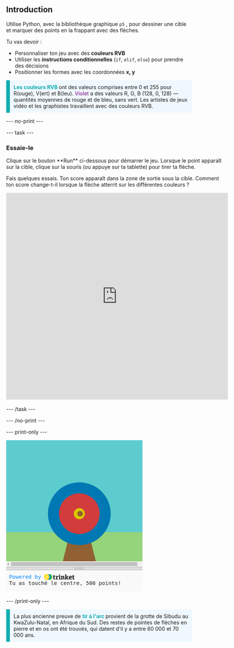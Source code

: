 ## Introduction

Utilise Python, avec la bibliothèque graphique `p5` , pour dessiner une cible et marquer des points en la frappant avec des flèches.

Tu vas devoir :
 + Personnaliser ton jeu avec des **couleurs RVB**
 + Utiliser les **instructions conditionnelles** (`if`, `elif`, `else`) pour prendre des décisions
 + Positionner les formes avec les coordonnées **x, y**

 <p style="border-left: solid; border-width:10px; border-color: #0faeb0; background-color: aliceblue; padding: 10px;">
 <span style="color: #0faeb0; font-weight: bold;"> Les couleurs RVB </span> ont des valeurs comprises entre 0 et 255 pour R(ouge), V(ert) et B(leu). <span style="color: #800080;">Violet</span> a des valeurs R, G, B (128, 0, 128) — quantités moyennes de rouge et de bleu, sans vert. Les artistes de jeux vidéo et les graphistes travaillent avec des couleurs RVB. 
</p>

--- no-print ---

--- task ---

### Essaie-le
<div style="display: flex; flex-wrap: wrap">
<div style="flex-basis: 175px; flex-grow: 1">  
Clique sur le bouton **Run** ci-dessous pour démarrer le jeu. Lorsque le point apparaît sur la cible, clique sur la souris (ou appuye sur ta tablette) pour tirer ta flèche. 

Fais quelques essais. Ton score apparaît dans la zone de sortie sous la cible. Comment ton score change-t-il lorsque la flèche atterrit sur les différentes couleurs ? 
  <iframe src="https://trinket.io/embed/python/f686c82d8a?outputOnly=true" width="600" height="560" frameborder="0" marginwidth="0" marginheight="0" allowfullscreen>
  </iframe>
</div>
</div>

--- /task ---

--- /no-print ---

--- print-only ---

![Projet terminé.](images/yellow-points.png)

--- /print-only ---

<p style="border-left: solid; border-width:10px; border-color: #0faeb0; background-color: aliceblue; padding: 10px;">
La plus ancienne preuve de <span style="color: #0faeb0; font-weight: bold;"> tir à l'arc </span> provient de la grotte de Sibudu au KwaZulu-Natal, en Afrique du Sud. Des restes de pointes de flèches en pierre et en os ont été trouvés, qui datent d'il y a entre 60 000 et 70 000 ans. 
</p>
